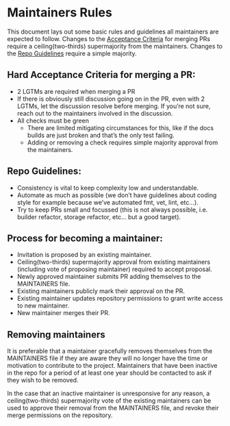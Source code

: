 # Maintainers Rules

This document lays out some basic rules and guidelines all maintainers are expected to follow.
Changes to the [Acceptance Criteria](#hard-acceptance-criteria-for-merging-a-pr) for merging PRs require a ceiling(two-thirds) supermajority from the maintainers.
Changes to the [Repo Guidelines](#repo-guidelines) require a simple majority.

## Hard Acceptance Criteria for merging a PR:

- 2 LGTMs are required when merging a PR
- If there is obviously still discussion going on in the PR, even with 2 LGTMs, let the discussion resolve before merging. If you’re not sure, reach out to the maintainers involved in the discussion.
- All checks must be green 
    - There are limited mitigating circumstances for this, like if the docs builds are just broken and that’s the only test failing.
    - Adding or removing a check requires simple majority approval from the maintainers.

## Repo Guidelines:

- Consistency is vital to keep complexity low and understandable.
- Automate as much as possible (we don’t have guidelines about coding style for example because we’ve automated fmt, vet, lint, etc…).
- Try to keep PRs small and focussed (this is not always possible, i.e. builder refactor, storage refactor, etc… but a good target).

## Process for becoming a maintainer:

- Invitation is proposed by an existing maintainer.
- Ceiling(two-thirds) supermajority approval from existing maintainers (including vote of proposing maintainer) required to accept proposal.
- Newly approved maintainer submits PR adding themselves to the MAINTAINERS file.
- Existing maintainers publicly mark their approval on the PR.
- Existing maintainer updates repository permissions to grant write access to new maintainer.
- New maintainer merges their PR.

## Removing maintainers

It is preferable that a maintainer gracefully removes themselves from the MAINTAINERS file if they are
aware they will no longer have the time or motivation to contribute to the project. Maintainers that
have been inactive in the repo for a period of at least one year should be contacted to ask if they
wish to be removed.

In the case that an inactive maintainer is unresponsive for any reason, a ceiling(two-thirds) supermajority
vote of the existing maintainers can be used to approve their removal from the MAINTAINERS file, and revoke
their merge permissions on the repository.